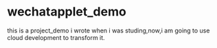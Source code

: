 # wechatapplet_demo
this is a project_demo i wrote when i was studing,now,i am going to use cloud development to transform it.  